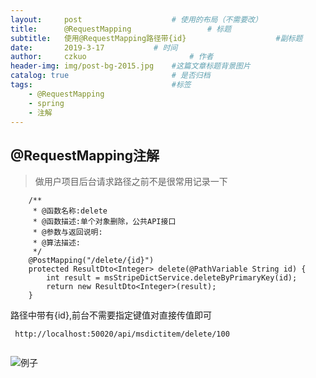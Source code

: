 ```yaml
---
layout:     post   				    # 使用的布局（不需要改）
title:      @RequestMapping 				# 标题 
subtitle:   使用@RequestMapping路径带{id}                    #副标题
date:       2019-3-17			# 时间
author:     czkuo 						# 作者
header-img: img/post-bg-2015.jpg 	#这篇文章标题背景图片
catalog: true 						# 是否归档
tags:								#标签
    - @RequestMapping
    - spring
    - 注解
---
```


## @RequestMapping注解

>做用户项目后台请求路径之前不是很常用记录一下

```
    /**
     * @函数名称:delete
     * @函数描述:单个对象删除，公共API接口
     * @参数与返回说明:
     * @算法描述:
     */
    @PostMapping("/delete/{id}")
    protected ResultDto<Integer> delete(@PathVariable String id) {
        int result = msStripeDictService.deleteByPrimaryKey(id);
        return new ResultDto<Integer>(result);
    }
```

路径中带有{id},前台不需要指定键值对直接传值即可


```
 http://localhost:50020/api/msdictitem/delete/100
 
```

![例子](https://czkuo.github.io/postimages/201904025.png)

